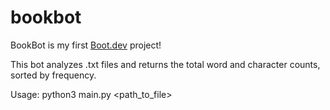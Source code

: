 # bookbot

BookBot is my first [Boot.dev](https://www.boot.dev) project!

This bot analyzes .txt files and returns the total word and character counts, sorted by frequency.

Usage: python3 main.py <path_to_file>
